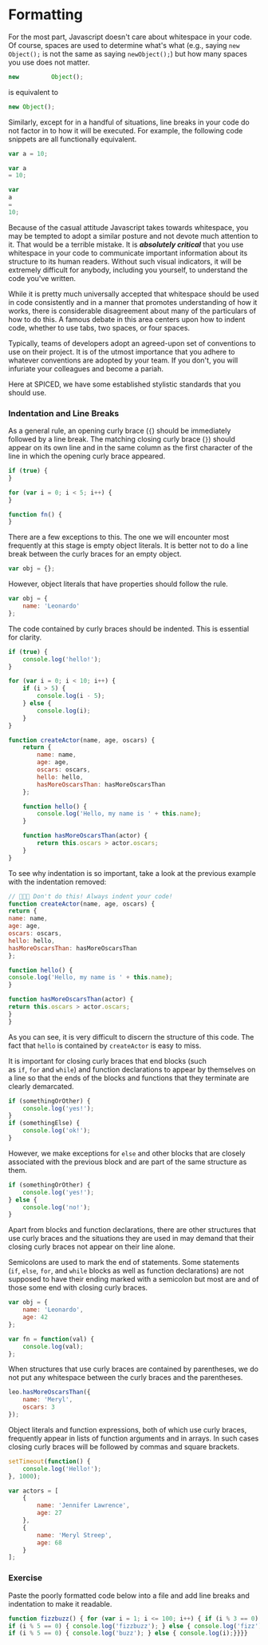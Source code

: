# Formatting

For the most part, Javascript doesn't care about whitespace in your code. Of course, spaces are used to determine what's what (e.g., saying `new Object();` is not the same as saying `newObject();`) but how many spaces you use does not matter.

```js
new         Object();
```

is equivalent to

```js
new Object();
```

Similarly, except for in a handful of situations, line breaks in your code do not factor in to how it will be executed. For example, the following code snippets are all functionally equivalent.

```js
var a = 10;
```

```js
var a 
= 10;
```

```js
var
a
=
10;
```

Because of the casual attitude Javascript takes towards whitespace, you may be tempted to adopt a similar posture and not devote much attention to it. That would be a terrible mistake. It is _**absolutely critical**_ that you use whitespace in your code to communicate important information about its structure to its human readers. Without such visual indicators, it will be extremely difficult for anybody, including you yourself, to understand the code you've written.

While it is pretty much universally accepted that whitespace should be used in code consistently and in a manner that promotes understanding of how it works, there is considerable disagreement about many of the particulars of how to do this. A famous debate in this area centers upon how to indent code, whether to use tabs, two spaces, or four spaces.

Typically, teams of developers adopt an agreed-upon set of conventions to use on their project. It is of the utmost importance that you adhere to whatever conventions are adopted by your team. If you don't, you will infuriate your colleagues and become a pariah.

Here at SPICED, we have some established stylistic standards that you should use.

### Indentation and Line Breaks

As a general rule, an opening curly brace (`{`) should be immediately followed by a line break. The matching closing curly brace (`}`) should appear on its own line and in the same column as the first character of the line in which the opening curly brace appeared.

```js
if (true) {
}
```

```js
for (var i = 0; i < 5; i++) {
}
```

```js
function fn() {
}
```

There are a few exceptions to this. The one we will encounter most frequently at this stage is empty object literals. It is better not to do a line break between the curly braces for an empty object.

```js
var obj = {};
```

However, object literals that have properties should follow the rule.

```js
var obj = {
    name: 'Leonardo'
};
```

The code contained by curly braces should be indented. This is essential for clarity.

```js
if (true) {
    console.log('hello!');
}
```

```js
for (var i = 0; i < 10; i++) {
    if (i > 5) {
        console.log(i - 5);
    } else {
        console.log(i);
    }
}
```

```js
function createActor(name, age, oscars) {
    return {
        name: name,
        age: age,
        oscars: oscars,
        hello: hello,
        hasMoreOscarsThan: hasMoreOscarsThan
    };

    function hello() {
        console.log('Hello, my name is ' + this.name);
    }

    function hasMoreOscarsThan(actor) {
        return this.oscars > actor.oscars;
    }
}
```

To see why indentation is so important, take a look at the previous example with the indentation removed:

```js
// 🚫🚫🚫 Don't do this! Always indent your code!
function createActor(name, age, oscars) {
return {
name: name,
age: age,
oscars: oscars,
hello: hello,
hasMoreOscarsThan: hasMoreOscarsThan
};

function hello() {
console.log('Hello, my name is ' + this.name);
}

function hasMoreOscarsThan(actor) {
return this.oscars > actor.oscars;
}
}
```

As you can see, it is very difficult to discern the structure of this code. The fact that `hello` is contained by `createActor` is easy to miss.

It is important for closing curly braces that end blocks (such as `if`, `for` and `while`) and function declarations to appear by themselves on a line so that the ends of the blocks and functions that they terminate are clearly demarcated.

```js
if (somethingOrOther) {
    console.log('yes!');
}
if (somethingElse) {
    console.log('ok!');
}
```

However, we make exceptions for `else` and other blocks that are closely associated with the previous block and are part of the same structure as them.

```js
if (somethingOrOther) {
    console.log('yes!');
} else {
    console.log('no!');
}
```

Apart from blocks and function declarations, there are other structures that use curly braces and the situations they are used in may demand that their closing curly braces not appear on their line alone.

Semicolons are used to mark the end of statements. Some statements (`if`, `else`, `for`, and `while` blocks as well as function declarations) are not supposed to have their ending marked with a semicolon but most are and of those some end with closing curly braces.

```js
var obj = {
    name: 'Leonardo',
    age: 42
};
```

```js
var fn = function(val) {
    console.log(val);
};
```

When structures that use curly braces are contained by parentheses, we do not put any whitespace between the curly braces and the parentheses.

```js
leo.hasMoreOscarsThan({
    name: 'Meryl',
    oscars: 3
});
```

Object literals and function expressions, both of which use curly braces, frequently appear in lists of function arguments and in arrays. In such cases closing curly braces will be followed by commas and square brackets.

```js
setTimeout(function() {
    console.log('Hello!');
}, 1000);
```

```js
var actors = [
    {
        name: 'Jennifer Lawrence',
        age: 27
    },
    {
        name: 'Meryl Streep',
        age: 68
    }
];
```

### Exercise

Paste the poorly formatted code below into a file and add line breaks and indentation to make it readable.

```js
function fizzbuzz() { for (var i = 1; i <= 100; i++) { if (i % 3 == 0) {
if (i % 5 == 0) { console.log('fizzbuzz'); } else { console.log('fizz'); } } else {
if (i % 5 == 0) { console.log('buzz'); } else { console.log(i);}}}}
```